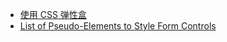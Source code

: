 * [使用 CSS 弹性盒](https://developer.mozilla.org/zh-CN/docs/CSS/Tutorials/Using_CSS_flexible_boxes)
* [List of Pseudo-Elements to Style Form Controls](http://tjvantoll.com/2013/04/15/list-of-pseudo-elements-to-style-form-controls/)
